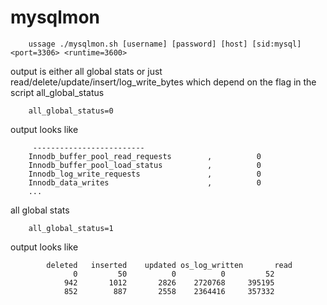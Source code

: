 # mysqlmon

        ussage ./mysqlmon.sh [username] [password] [host] [sid:mysql] <port=3306> <runtime=3600>
  
output is either all global stats or just read/delete/update/insert/log_write_bytes
which depend on the flag in the script  all_global_status

        all_global_status=0
  
output looks like

         ------------------------- 
        Innodb_buffer_pool_read_requests        ,          0
        Innodb_buffer_pool_load_status          ,          0
        Innodb_log_write_requests               ,          0
        Innodb_data_writes                      ,          0
        ...
        
all global stats

        all_global_status=1
  
output looks like

            deleted   inserted    updated os_log_written       read
                  0         50          0          0         52
                942       1012       2826    2720768     395195
                852        887       2558    2364416     357332
